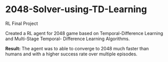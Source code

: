 # 2048-Solver-using-TD-Learning
RL Final Project


Created a RL agent for 2048 game based on Temporal-Difference Learning and Multi-Stage Temporal- Difference Learning Algorithms. 

**Result:** The agent was to able to converge to 2048 much faster than humans and with a higher success rate over multiple episodes.
